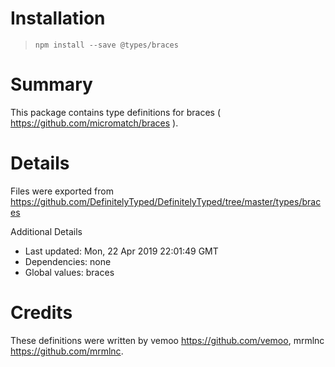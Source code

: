 # Installation
> `npm install --save @types/braces`

# Summary
This package contains type definitions for braces ( https://github.com/micromatch/braces ).

# Details
Files were exported from https://github.com/DefinitelyTyped/DefinitelyTyped/tree/master/types/braces

Additional Details
 * Last updated: Mon, 22 Apr 2019 22:01:49 GMT
 * Dependencies: none
 * Global values: braces

# Credits
These definitions were written by vemoo <https://github.com/vemoo>, mrmlnc <https://github.com/mrmlnc>.
